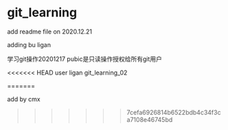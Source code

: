 # git_learning
add readme file on 2020.12.21

adding bu ligan

学习git操作20201217  pubic是只读操作授权给所有git用户

<<<<<<< HEAD
user ligan
git_learning_02



=======

add by cmx 
>>>>>>> 7cefa6926814b6522bdb4c34f3ca7108e46745bd
